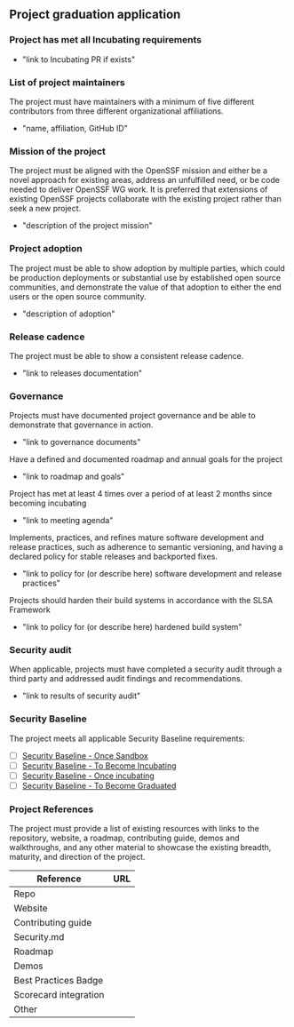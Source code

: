 ## Project graduation application

### Project has met all Incubating requirements
  * "link to Incubating PR if exists"

### List of project maintainers
The project must have maintainers with a minimum of five different contributors from three different organizational affiliations.
  * "name, affiliation, GitHub ID"

### Mission of the project
The project must be aligned with the OpenSSF mission and either be a novel approach for existing areas, address an unfulfilled need, or be code needed to deliver OpenSSF WG work. It is preferred that extensions of existing OpenSSF projects collaborate with the existing project rather than seek a new project.
  * "description of the project mission"

### Project adoption
The project must be able to show adoption by multiple parties, which could be production deployments or substantial use by established open source communities, and demonstrate the value of that adoption to either the end users or the open source community.
  * "description of adoption"

### Release cadence
The project must be able to show a consistent release cadence.
  * "link to releases documentation"

### Governance
Projects must have documented project governance and be able to demonstrate that governance in action.
  * "link to governance documents"

Have a defined and documented roadmap and annual goals for the project
  * "link to roadmap and goals"

Project has met at least 4 times over a period of at least 2 months since becoming incubating
  * "link to meeting agenda"

Implements, practices, and refines mature software development and release practices, such as adherence to semantic versioning, and having a declared policy for stable releases and backported fixes.
  * "link to policy for (or describe here) software development and release practices"

Projects should harden their build systems in accordance with the SLSA Framework
  * "link to policy for (or describe here) hardened build system"

### Security audit
When applicable, projects must have completed a security audit through a third party and addressed audit findings and recommendations.
  * "link to results of security audit"

### Security Baseline

The project meets all applicable Security Baseline requirements:
 * [ ] [Security Baseline - Once Sandbox](https://github.com/ossf/tac/blob/main/process/security_baseline.md#security-baseline---once-sandbox)
 * [ ] [Security Baseline - To Become Incubating](https://github.com/ossf/tac/blob/main/process/security_baseline.md#security-baseline---to-become-incubating)
 * [ ] [Security Baseline - Once incubating](https://github.com/ossf/tac/blob/main/process/security_baseline.md#security-baseline---once-incubating)
 * [ ] [Security Baseline - To Become Graduated](https://github.com/ossf/tac/blob/main/process/security_baseline.md#security-baseline---to-become-graduated)

### Project References
The project must provide a list of existing resources with links to the repository, website, a roadmap, contributing guide, demos and walkthroughs, and any other material to showcase the existing breadth, maturity, and direction of the project.

 Reference              | URL |
|-----------------------|-----|
| Repo                  |     |
| Website               |     |
| Contributing guide    |     |
| Security.md           |     |
| Roadmap               |     |
| Demos                 |     |
| Best Practices Badge  |     |
| Scorecard integration |     |
| Other                 |     |
